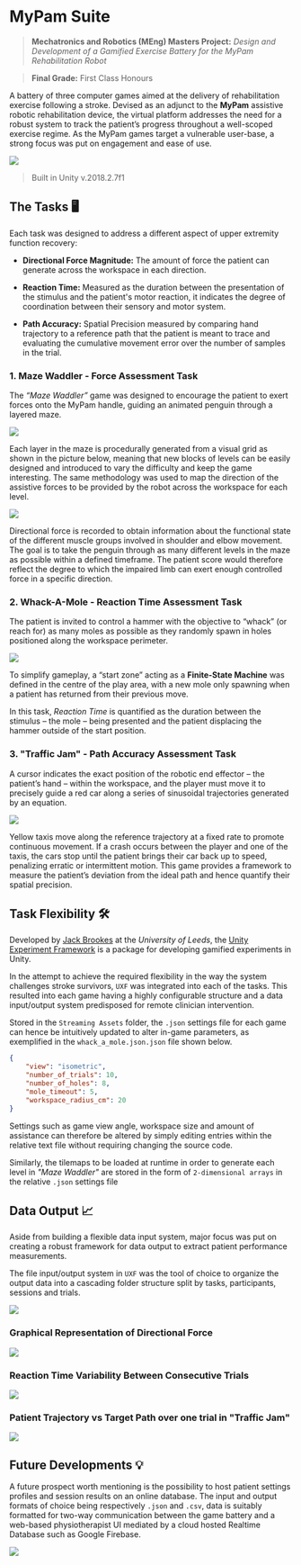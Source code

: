 # MyPam Suite

> **Mechatronics and Robotics (MEng) Masters Project:** *Design and Development of a Gamified Exercise Battery for the MyPam Rehabilitation Robot*

> **Final Grade:** First Class Honours

A battery of three computer games aimed at the delivery of rehabilitation exercise following a stroke. Devised as an adjunct to the **MyPam** assistive robotic rehabilitation device, the virtual platform addresses the need for a robust system to track the patient’s progress throughout a well-scoped exercise regime. As the MyPam games target a vulnerable user-base, a strong focus was put on engagement and ease of use.

![](Media/MypamSuite.png)

> Built in Unity v.2018.2.7f1

## The Tasks 🖥️
Each task was designed to address a different aspect of upper extremity function recovery:

- **Directional Force Magnitude:** The amount of force the patient can generate across the workspace in each direction.

- **Reaction Time:** Measured as the duration between the presentation of the stimulus and the patient's motor reaction, it indicates the degree of coordination between their sensory and motor system.

- **Path Accuracy:** Spatial Precision measured by comparing hand trajectory to a reference path that the patient is meant to trace and evaluating the cumulative movement error over the number of samples in the trial.

### 1. Maze Waddler - Force Assessment Task
The *“Maze Waddler”* game was designed to encourage the patient to exert forces onto the MyPam handle, guiding an animated penguin through a layered maze.

![](Media/MazeWaddler.gif)

Each layer in the maze is procedurally generated from a visual grid as shown in the picture below, meaning that new blocks of levels can be easily designed and introduced to vary the difficulty and keep the game interesting. The same methodology was used to map the direction of the assistive forces to be provided by the robot across the workspace for each level.

![](Media/LogicGrid.png)

Directional force is recorded to obtain information about the functional state of the different muscle groups involved in shoulder and elbow movement. The goal is to take the penguin through as many different levels in the maze as possible within a defined timeframe. The patient score would therefore reflect the degree to which the impaired limb can exert enough controlled force in a specific direction. 

### 2. Whack-A-Mole -  Reaction Time Assessment Task

The patient is invited to control a hammer with the objective to “whack” (or reach for) as many moles as possible as they randomly spawn in holes positioned along the workspace perimeter. 

![](Media/WhackAMole.gif)

To simplify gameplay, a “start zone” acting as a **Finite-State Machine** was defined in the centre of the play area, with a new mole only spawning when a patient has returned from their previous move. 

In this task, *Reaction Time* is quantified as the duration between the stimulus – the mole – being presented and the patient displacing the hammer outside of the start position.

### 3. "Traffic Jam" - Path Accuracy Assessment Task

A cursor indicates the exact position of the robotic end effector – the patient’s hand – within the workspace, and the player must move it to precisely guide a red car along a series of sinusoidal trajectories generated by an equation. 

![](Media/TrafficJam.gif)

Yellow taxis move along the reference trajectory at a fixed rate to promote continuous movement. If a crash occurs between the player and one of the taxis, the cars stop until the patient brings their car back up to speed, penalizing erratic or intermittent motion. This game provides a framework to measure the patient’s deviation from the ideal path and
hence quantify their spatial precision.

##  Task Flexibility 🛠️

Developed by [Jack Brookes](https://github.com/jackbrookes) at the *University of Leeds*, the  [Unity Experiment Framework](https://github.com/immersivecognition/unity-experiment-framework)
is a package for developing gamified experiments in Unity.

In the attempt to achieve the required flexibility in the way the system challenges stroke survivors, `UXF` was integrated into each of the tasks. This resulted into each game having a highly configurable structure and a data input/output system predisposed for remote clinician intervention. 

Stored in the `Streaming Assets` folder, the `.json` settings file for each game can hence be intuitively updated to alter in-game parameters, as exemplified in the `whack_a_mole.json.json` file shown below.

```json
{
    "view": "isometric",
    "number_of_trials": 10,
    "number_of_holes": 8,
    "mole_timeout": 5,
    "workspace_radius_cm": 20
}
```

Settings such as game view angle, workspace size and amount of assistance can therefore be altered by simply editing entries within the relative text file without requiring changing the source code. 

Similarly, the tilemaps to be loaded at runtime in order to generate each level in *"Maze Waddler"* are stored in the form of `2-dimensional arrays` in the relative `.json` settings file

## Data Output 📈
Aside from building a flexible data input system, major focus was put on creating a robust framework for data output to extract patient performance measurements.

The file input/output system in `UXF` was the tool of choice to organize the output data into a cascading folder structure split by tasks, participants, sessions and trials.

![](Media/OutputFolderStructure.png)
### Graphical Representation of Directional Force
![](Media/DirectionalForce.png)
### Reaction Time Variability Between Consecutive Trials

![](Media/ReactionTime1.png)
### Patient Trajectory vs Target Path over one trial in "Traffic Jam"
![](Media/PathAccuracy.png)
## Future Developments 💡
A future prospect worth mentioning is the possibility to host patient settings profiles and session results on an online database. The input and output formats of choice being respectively `.json` and `.csv`, data is suitably formatted for two-way communication between the game battery and a web-based physiotherapist UI mediated by a cloud hosted Realtime Database such as Google Firebase.

![](Media/FirebaseInterface.jpg)

